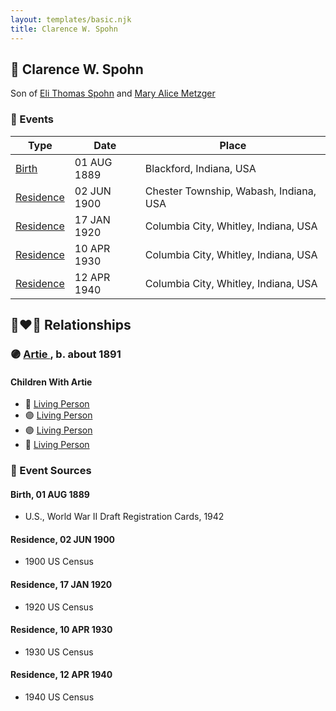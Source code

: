 ```yaml
---
layout: templates/basic.njk
title: Clarence W. Spohn
---
```

## 🔵 Clarence W. Spohn

Son of [Eli Thomas Spohn](/people/9/9010973) and [Mary Alice Metzger](/people/3/36824832)

### 📆 Events

Type | Date | Place
------ | ------ | ------
[Birth](#event-f8fd30bf-4db8-4ef1-91ea-137e80e6ef0a) | 01 AUG 1889 | Blackford, Indiana, USA
[Residence](#event-deb7617b-8b14-4cd1-a56d-2514fc3ce4bc) | 02 JUN 1900 | Chester Township, Wabash, Indiana, USA
[Residence](#event-8fb183e8-62b0-47fe-bf53-0ad26c4381bd) | 17 JAN 1920 | Columbia City, Whitley, Indiana, USA
[Residence](#event-244acb04-248b-4e3f-ab32-756a7ed01307) | 10 APR 1930 | Columbia City, Whitley, Indiana, USA
[Residence](#event-b38cd1c3-5139-49bb-854f-20ea3d3aa5e7) | 12 APR 1940 | Columbia City, Whitley, Indiana, USA

## 👩‍❤️‍👨 Relationships

### 🟣 [Artie ](/people/4/49074271), b. about 1891

#### Children With Artie
* 🔵 [Living Person](/people/1/19086370)
* 🟣 [Living Person](/people/3/31480000)
* 🟣 [Living Person](/people/4/43811338)
* 🔵 [Living Person](/people/9/93500756)
### 📰 Event Sources

#### <a id="event-f8fd30bf-4db8-4ef1-91ea-137e80e6ef0a"></a> Birth, 01 AUG 1889
* U.S., World War II Draft Registration Cards, 1942

#### <a id="event-deb7617b-8b14-4cd1-a56d-2514fc3ce4bc"></a> Residence, 02 JUN 1900
* 1900 US Census

#### <a id="event-8fb183e8-62b0-47fe-bf53-0ad26c4381bd"></a> Residence, 17 JAN 1920
* 1920 US Census

#### <a id="event-244acb04-248b-4e3f-ab32-756a7ed01307"></a> Residence, 10 APR 1930
* 1930 US Census

#### <a id="event-b38cd1c3-5139-49bb-854f-20ea3d3aa5e7"></a> Residence, 12 APR 1940
* 1940 US Census